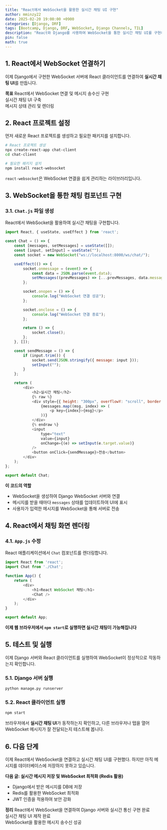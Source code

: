 ```yaml
---
title: "React에서 WebSocket을 활용한 실시간 채팅 UI 구현"
author: mminzy22
date: 2025-02-20 19:00:00 +0900
categories: [Django, DRF]
tags: [Bootcamp, Django, DRF, WebSocket, Django Channels, TIL]
description: "React와 Django를 사용하여 WebSocket을 통한 실시간 채팅 UI를 구현하는 방법을 설명합니다. WebSocket 연결 설정, 메시지 송수신, 상태 관리 및 렌더링을 다룹니다."
pin: false
math: true
---
```



## 1. React에서 WebSocket 연결하기

이제 Django에서 구현한 WebSocket 서버에 React 클라이언트를 연결하여 **실시간 채팅 UI**를 만듭니다.

**목표**
React에서 WebSocket 연결 및 메시지 송수신 구현  
실시간 채팅 UI 구축  
메시지 상태 관리 및 렌더링


## 2. React 프로젝트 설정
먼저 새로운 React 프로젝트를 생성하고 필요한 패키지를 설치합니다.

```bash
# React 프로젝트 생성
npx create-react-app chat-client
cd chat-client

# 필요한 패키지 설치
npm install react-websocket
```

`react-websocket`은 WebSocket 연결을 쉽게 관리하는 라이브러리입니다.


## 3. WebSocket을 통한 채팅 컴포넌트 구현

### 3.1. `Chat.js` 파일 생성
React에서 WebSocket을 활용하여 실시간 채팅을 구현합니다.

```javascript
import React, { useState, useEffect } from 'react';

const Chat = () => {
    const [messages, setMessages] = useState([]);
    const [input, setInput] = useState("");
    const socket = new WebSocket("ws://localhost:8000/ws/chat/");

    useEffect(() => {
        socket.onmessage = (event) => {
            const data = JSON.parse(event.data);
            setMessages((prevMessages) => [...prevMessages, data.message]);
        };

        socket.onopen = () => {
            console.log("WebSocket 연결 성공");
        };

        socket.onclose = () => {
            console.log("WebSocket 연결 종료");
        };

        return () => {
            socket.close();
        };
    }, []);

    const sendMessage = () => {
        if (input.trim()) {
            socket.send(JSON.stringify({ message: input }));
            setInput("");
        }
    };

    return (
        <div>
            <h2>실시간 채팅</h2>
            {% raw %}
            <div style={{ height: "300px", overflowY: "scroll", border: "1px solid black" }}>
                {messages.map((msg, index) => (
                    <p key={index}>{msg}</p>
                ))}
            </div>
            {% endraw %}
            <input 
                type="text" 
                value={input} 
                onChange={(e) => setInput(e.target.value)}
            />
            <button onClick={sendMessage}>전송</button>
        </div>
    );
};

export default Chat;
```

**이 코드의 역할**
- WebSocket을 생성하여 Django WebSocket 서버와 연결
- 메시지를 받을 때마다 `messages` 상태를 업데이트하여 UI에 표시
- 사용자가 입력한 메시지를 WebSocket을 통해 서버로 전송


## 4. React에서 채팅 화면 렌더링

### 4.1. `App.js` 수정
React 애플리케이션에서 `Chat` 컴포넌트를 렌더링합니다.

```javascript
import React from 'react';
import Chat from './Chat';

function App() {
    return (
        <div>
            <h1>React WebSocket 채팅</h1>
            <Chat />
        </div>
    );
}

export default App;
```

**이제 웹 브라우저에서 `npm start`로 실행하면 실시간 채팅이 가능해집니다**


## 5. 테스트 및 실행
이제 Django 서버와 React 클라이언트를 실행하여 WebSocket이 정상적으로 작동하는지 확인합니다.

### 5.1. Django 서버 실행

```bash
python manage.py runserver
```

### 5.2. React 클라이언트 실행

```bash
npm start
```

브라우저에서 **실시간 채팅 UI**가 동작하는지 확인하고, 다른 브라우저나 탭을 열어 WebSocket 메시지가 잘 전달되는지 테스트해 봅니다.


## 6. 다음 단계

이제 React에서 WebSocket을 연결하고 실시간 채팅 UI를 구현했다. 하지만 아직 메시지를 데이터베이스에 저장하지 못하고 있습니다.

**다음 글: 실시간 메시지 저장 및 WebSocket 최적화 (Redis 활용)**
- Django에서 받은 메시지를 DB에 저장
- Redis를 활용한 WebSocket 최적화
- JWT 인증을 적용하여 보안 강화


**정리**
React에서 WebSocket을 연결하여 Django 서버와 실시간 통신 구현 완료  
실시간 채팅 UI 제작 완료  
WebSocket을 활용한 메시지 송수신 성공  


